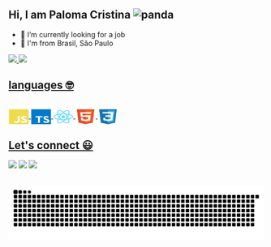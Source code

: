 ## Hi, I am Paloma Cristina  ![panda](https://user-images.githubusercontent.com/69400851/115915679-08f8f280-a44a-11eb-941a-4cf8bed566df.png)
- 🔎 I’m currently looking for a job 
- 🏡 I'm from Brasil, São Paulo
 <div>
  <a href="https://github.com/PalomaCristina">
  <img height="180em" src="https://github-readme-stats.vercel.app/api?username=PalomaCristina&show_icons=true&theme=cobalt&include_all_commits=true&count_private=true"/>
  <img height="180em" src="https://github-readme-stats.vercel.app/api/top-langs/?username=PalomaCristina&layout=compact&langs_count=16&theme=dracula"/>
<div>
 
 ## languages :nerd_face:
 
<div style="display: inline_block"><br>
  <img align="center" alt="Paloma-Js" height="30" width="40" src="https://raw.githubusercontent.com/devicons/devicon/master/icons/javascript/javascript-plain.svg">
  <img align="center" alt="Paloma-Ts" height="30" width="40" src="https://raw.githubusercontent.com/devicons/devicon/master/icons/typescript/typescript-plain.svg">
  <img align="center" alt="Paloma-React" height="30" width="40" src="https://raw.githubusercontent.com/devicons/devicon/master/icons/react/react-original.svg">
  <img align="center" alt="Paloma-HTML" height="30" width="40" src="https://raw.githubusercontent.com/devicons/devicon/master/icons/html5/html5-original.svg">
  <img align="center" alt="Paloma-CSS" height="30" width="40" src="https://raw.githubusercontent.com/devicons/devicon/master/icons/css3/css3-original.svg">
</div>

 ## Let's connect 😃
  
<div> 
  <a href="https://instagram.com/palomac.c" target="_blank"><img src="https://img.shields.io/badge/-Instagram-%23E4405F?style=for-the-badge&logo=instagram&logoColor=white" target="_blank"></a>
  <a href ="mailto: paloma1899@gmail.com"><img src="https://img.shields.io/badge/-Gmail-%23333?style=for-the-badge&logo=gmail&logoColor=white" target="_blank"></a>
  <a href="https://www.linkedin.com/in/paloma-cristina-correa/" target="_blank"><img src="https://img.shields.io/badge/-LinkedIn-%230077B5?style=for-the-badge&logo=linkedin&logoColor=white" target="_blank"></a> 
 </div>  
 
 ## 

 ![Snake animation](https://github.com/PalomaCristina/PalomaCristina/blob/output/github-contribution-grid-snake.svg)

